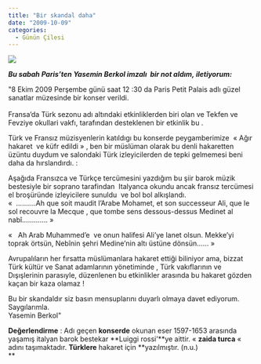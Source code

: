 ```yaml
---
title: "Bir skandal daha"
date: "2009-10-09"
categories: 
  - Günün Çilesi
---
```


**_![](/uploads/image/scan1_2.jpg)_**

**_Bu sabah Paris’ten Yasemin Berkol imzalı  bir not aldım, iletiyorum:_**  
  
"8 Ekim 2009 Perşembe günü saat 12 :30 da Paris Petit Palais adlı güzel sanatlar müzesinde bir konser verildi.  
   
Fransa’da Türk sezonu adı altındaki etkinliklerden biri olan ve Tekfen ve Fevziye okullari vakfı, tarafından desteklenen bir etkinlik bu .   
  
Türk ve Fransız müzisyenlerin katıldıgı bu konserde peygamberimize  « Ağır hakaret  ve küfr edildi » , ben bir müslüman olarak bu denli hakaretten üzüntu duydum ve salondaki Türk izleyicilerden de tepki gelmemesi beni daha da hırslandırdı. :  
  
Aşağıda Fransızca ve Türkçe tercümesini yazdığım bu şiir barok müzik bestesiyle bir soprano tarafindan  Italyanca okundu ancak fransız tercümesi el broşüründe izleyicilere sunuldu  ve bol bol alkışlandı.  
«  ……….Ah que soit maudit l’Arabe Mohamet, et son successeur Ali, que le sol recouvre la Mecque , que tombe sens dessous-dessus Medinet al nabî…………. »   
  
«   Ah Arab Muhammed’e  ve onun halifesi Ali’ye lanet olsun. Mekke’yi toprak örtsün, Nebînin şehri Medine’nin altı üstüne dönsün…… »   
  
Avrupalıların her fırsatta müslümanlara hakaret ettiği biliniyor ama, bizzat Türk kültür ve Sanat adamlarının yönetiminde , Türk vakıflarının ve Dışışlerinin parasıyle, düzenlenen bu etkinlikler arasında bu hakaret gözden kaçan bir kaza olamaz !    
  
Bu bir skandaldır siz basın mensuplarını duyarlı olmaya davet ediyorum.  
Saygılarımla.  
Yasemin Berkol"

**Değerlendirme** : Adı geçen **konserde** okunan eser 1597-1653 arasında yaşamış italyan barok bestekar **Luiggi rossi’**ye aittir. « **zaida turca** «  adını taşımaktadır. **Türklere** hakaret için **yazılmıştır. (n.u.)  
**

